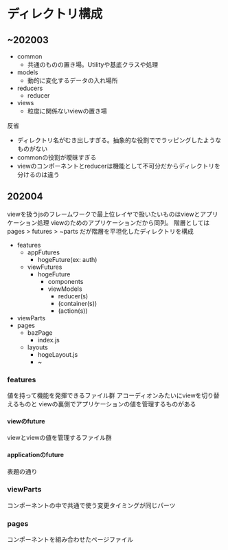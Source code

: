 # ディレクトリ構成
## ~202003
- common
  - 共通のものの置き場。Utilityや基底クラスや処理
- models
  - 動的に変化するデータの入れ場所
- reducers
  - reducer
- views
  - 粒度に関係ないviewの置き場
  
反省
- ディレクトリ名がむき出しすぎる。抽象的な役割ででラッピングしたようなものがない
- commonの役割が曖昧すぎる
- viewのコンポーネントとreducerは機能として不可分だからディレクトリを分けるのは違う

## 202004
viewを扱うjsのフレームワークで最上位レイヤで扱いたいものはviewとアプリケーション処理
viewのためのアプリケーションだから同列。
階層としてはpages > futures > ~parts だが階層を平坦化したディレクトリを構成

- features
  - appFutures
    - hogeFuture(ex: auth)
  - viewFutures
    - hogeFuture
      - components
      - viewModels
        - reducer(s)
        - (container(s))
        - (action(s))
- viewParts
- pages
  - bazPage
    - index.js
  - layouts
    - hogeLayout.js
    - ~

### features
値を持って機能を発揮できるファイル群
アコーディオンみたいにviewを切り替えるものと
viewの裏側でアプリケーションの値を管理するものがある

#### viewのfuture
viewとviewの値を管理するファイル群

#### applicationのfuture
表題の通り

### viewParts
コンポーネントの中で共通で使う変更タイミングが同じパーツ

### pages
コンポーネントを組み合わせたページファイル